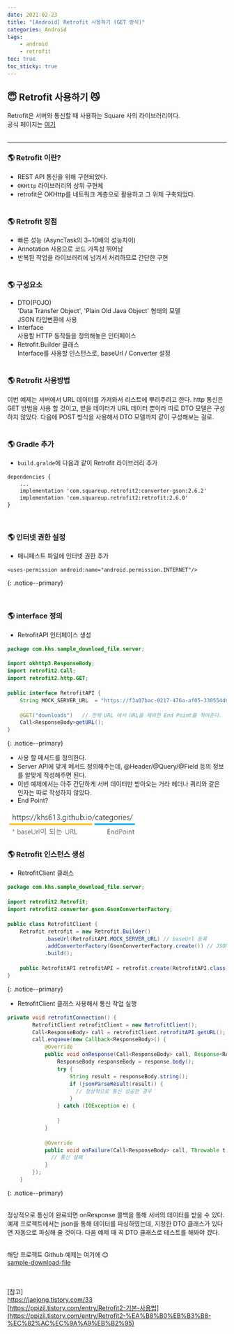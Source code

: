 ```yaml
---
date: 2021-02-23
title: "[Android] Retrofit 사용하기 (GET 방식)"
categories: Android
tags:
    - android
    - retrofit
toc: true
toc_sticky: true
---
```

## 😇 Retrofit 사용하기 😼

Retrofit은 서버와 통신할 때 사용하는 Square 사의 라이브러리이다.  
공식 페이지는 [여기](https://square.github.io/retrofit/)  
&nbsp;  

---

### 🌎 Retrofit 이란?
- REST API 통신을 위해 구현되었다.  
- `OKHttp` 라이브러리의 상위 구현체
- retrofit은 OKHttp를 네트워크 계층으로 활용하고 그 위체 구축되었다.  
&nbsp;  

### 🌎 Retrofit 장점  
- 빠른 성능 (AsyncTask의 3~10배의 성능차이)
- Annotation 사용으로 코드 가독성 뛰어남  
- 반복된 작업을 라이브러리에 넘겨서 처리하므로 간단한 구현  
&nbsp;  

### 🌎 구성요소  
- DTO(POJO)  
'Data Transfer Object', 'Plain Old Java Object' 형태의 모델  
JSON 타입변환에 사용  
- Interface  
사용할 HTTP 동작들을 정의해놓은 인터페이스  
- Retrofit.Builder 클래스  
Interface를 사용할 인스턴스로, baseUrl / Converter 설정  
&nbsp;  

### 🌎 Retrofit 사용방법  
이번 예제는 서버에서 URL 데이터를 가져와서 리스트에 뿌려주려고 한다. http 통신은 GET 방법을 사용 할 것이고, 받을 데이터가 URL 데이터 뿐이라 따로 DTO 모델은 구성하지 않았다. 다음에 POST 방식을 사용해서 DTO 모델까지 같이 구성해보는 걸로.   
&nbsp;  

### 🌎 Gradle 추가  
- `build.gralde`에 다음과 같이 Retrofit 라이브러리 추가  

```
dependencies {
	...
    implementation 'com.squareup.retrofit2:converter-gson:2.6.2'
    implementation 'com.squareup.retrofit2:retrofit:2.6.0'
}
```

&nbsp;  

### 🌎 인터넷 권한 설정  
- 매니페스트 파일에 인터넷 권한 추가  

```
<uses-permission android:name="android.permission.INTERNET"/>
```
{: .notice--primary}  

&nbsp;  

### 🌎 interface 정의  
- RetrofitAPI 인터페이스 생성  

``` java
package com.khs.sample_download_file.server;

import okhttp3.ResponseBody;
import retrofit2.Call;
import retrofit2.http.GET;

public interface RetrofitAPI {
    String MOCK_SERVER_URL	= "https://f3a07bac-0217-476a-af05-330554d63fda.mock.pstmn.io/"; // 통신 할 서버 baseUrl

    @GET("downloads")	// 전체 URL 에서 URL을 제외한 End Point를 적어준다.
    Call<ResponseBody>getURL();
}
```
{: .notice--primary}  

- 사용 할 메서드를 정의한다.  
- Server API에 맞게 메서드 정의해주는데, @Header/@Query/@Field 등의 정보를 알맞게 작성해주면 된다.  
- 이번 예제에서는 아주 간단하게 서버 데이터만 받아오는 거라 헤더나 쿼리와 같은 인자는 따로 작성하지 않았다.  
- End Point?  
<img src = "/assets/img/post/2021-02-23-1/img_1.png" width="60%">  
&nbsp;  

### 🌎 Retrofit 인스턴스 생성  
- RetrofitClient 클래스  

``` java
package com.khs.sample_download_file.server;

import retrofit2.Retrofit;
import retrofit2.converter.gson.GsonConverterFactory;

public class RetrofitClient {
    Retrofit retrofit = new Retrofit.Builder()
            .baseUrl(RetrofitAPI.MOCK_SERVER_URL) // baseUrl 등록
            .addConverterFactory(GsonConverterFactory.create()) // JSON을 변환해줄 Gson 변환기 등록
            .build();

    public RetrofitAPI retrofitAPI = retrofit.create(RetrofitAPI.class);
}
```
{: .notice--primary}  

- RetrofitClient 클래스 사용해서 통신 작업 실행  

``` java
private void retrofitConnection() {
        RetrofitClient retrofitClient = new RetrofitClient();
        Call<ResponseBody> call = retrofitClient.retrofitAPI.getURL();
        call.enqueue(new Callback<ResponseBody>() {
            @Override
            public void onResponse(Call<ResponseBody> call, Response<ResponseBody> response) {
                ResponseBody responseBody = response.body();
                try {
                    String result = responseBody.string();
                    if (jsonParseResult(result)) {
                      // 정상적으로 통신 성공한 경우
                    }
                } catch (IOException e) {

                }
            }

            @Override
            public void onFailure(Call<ResponseBody> call, Throwable t) {
              // 통신 실패
            }
        });
    }
```
{: .notice--primary}  
&nbsp;  

정상적으로 통신이 완료되면 onResponse 콜백을 통해 서버의 데이터를 받을 수 있다. 예제 프로젝트에서는 json을 통해 데이터를 파싱하였는데, 지정한 DTO 클래스가 있다면 자동으로 파싱해 줄 것이다. 다음 예제 때 꼭 DTO 클래스로 테스트를 해봐야 겠다.  
&nbsp;  

해당 프로젝트 Github 예제는 여기에 😊  
[sample-download-file](https://github.com/khs613/sample-download-file)  

&nbsp;  
&nbsp;  
[참고]  
<https://jaejong.tistory.com/33>  
[https://ppizil.tistory.com/entry/Retrofit2-기본-사용법](https://ppizil.tistory.com/entry/Retrofit2-%EA%B8%B0%EB%B3%B8-%EC%82%AC%EC%9A%A9%EB%B2%95)
